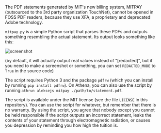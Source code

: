 The PDF statements generated by MIT's new billing system, MITPAY (outsourced to the 3rd party organization TouchNet), cannot be opened in FOSS PDF readers, because they use XFA, a proprietary and deprecated Adobe technology.

`mitpay.py` is a simple Python script that parses these PDFs and outputs something resembling the actual statement. Its output looks something like this:

![screenshot](http://web.mit.edu/~aleksejs/www/screenshots/mitpay_script.png)

(by default, it will actually output real values instead of "[redacted]", but if you need to make a screenshot or something, you can set `REDACTED_MODE` to `True` in the source code)

The script requires Python 3 and the package `pdfrw` (which you can install by running `pip install pdfrw`). On Athena, you can also use the script by running `athrun aleksejs mitpay ./path/to/statement.pdf`.

The script is available under the MIT license (see the file `LICENSE` in this repository). You can use the script for whatever, but remember that there is no warranty. By using the script, you agree that nobody except you cannot be held responsible if the script outputs an incorrect statement, leaks the contents of your statement through electromagnetic radiation, or causes you depression by reminding you how high the tuition is.
